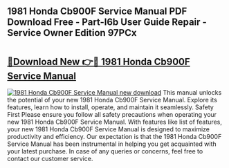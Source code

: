 ## 1981 Honda Cb900F Service Manual PDF Download Free - Part-I6b User Guide Repair - Service Owner Edition 97PCx

# <h2><a href="http://bc21634.oget.top/?id=1981+Honda+Cb900F+Service+Manual">🔗Download New 👉🔴 1981 Honda Cb900F Service Manual</a></h2>

[![1981 Honda Cb900F Service Manual new download](https://i.imgur.com/5g1atiW.png)](http://bc21634.oget.top/?id=1981+Honda+Cb900F+Service+Manual)
This manual unlocks the potential of your new 1981 Honda Cb900F Service Manual. Explore its features, learn how to install, operate, and maintain it seamlessly. Safety First Please ensure you follow all safety precautions when operating your new 1981 Honda Cb900F Service Manual. With features like list of features, your new 1981 Honda Cb900F Service Manual is designed to maximize productivity and efficiency. Our expectation is that the 1981 Honda Cb900F Service Manual has been instrumental in helping you get acquainted with your latest purchase. In case of any queries or concerns, feel free to contact our customer service.

